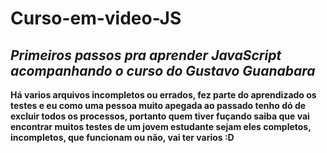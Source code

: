 # Curso-em-video-JS
 <h2><i>Primeiros passos pra aprender JavaScript acompanhando o curso do Gustavo Guanabara</i></h2>
 
 <p> <b>Há varios arquivos incompletos ou errados, fez parte do aprendizado os testes e eu como uma pessoa muito apegada ao passado tenho dó de excluir todos os processos, portanto quem tiver fuçando saiba que vai encontrar muitos testes de um jovem estudante sejam eles completos, incompletos, que funcionam ou não, vai ter varios :D
 </b></p>
